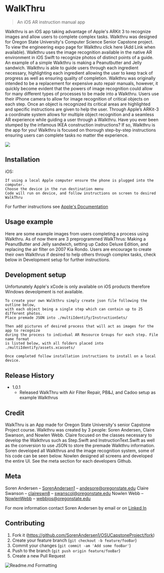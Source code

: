# WalkThru
> An iOS AR instruction manual app 

Walkthru is an iOS app taking advantage of Apple's ARKit 3 to recognize images and allow users to complete complex tasks. Walkthru was designed
for Oregon State University's Computer Science Senior Capstone project. To view the engineering expo page for Walkthru click here (Add Link when available).
Walkthru uses the image recognition available in the native AR environment in iOS Swift to recognize photos of distinct points of a guide. An example of a simple
Walkthru is making a Peanutbutter and Jelly sandwich. Walkthru is able to guide users through each ingredient necessary, highlighting each ingredient allowing the
user to keep track of progress as well as ensuring quality of completion. Walkthru was originally intended to be a replacement for expensive auto repair manuals,
however, it quickly become evident that the powers of image recognition could allow for many different types of processes to be made into a Walkthru. Users use their iPhone camera to allow for image recognition of critical objects on each step. Once an object is recognized its critical areas are highlighted and specific instructions are given to help the user. Through Apple’s ARKit-3 a coordinate system allows for multiple object recognition and a seamless AR experience while guiding a user through a Walkthru. Have you ever been stumped by the infamous IKEA construction instructions? If so, Walkthru is the app for you! Walkthru is focused on thorough step-by-step instructions ensuring users can complete tasks no matter the experience.


![](header.png)

## Installation

iOS:

```Place all files into xCode project
If using a local Apple computer ensure the phone is plugged into the computer.
Choose the device in the run destination menu
Code will run on device, and follow instructions on screen to desired WalkThru
```
For further instructions see [Apple's Documentation](https://developer.apple.com/documentation/xcode/running-your-app-in-the-simulator-or-on-a-device)
## Usage example

Here are some example images from users completing a process using Walkthru. As of now there are 3 preprogrammed WalkThrus:
Making a PeanutButter and Jelly sandwich, setting up Cadoo Deluxe Edition, and replacing the air filter on 2007 Kia Rondo.
Users are encourage to create their own Walkthrus if desired to help others through complex tasks, check below in Development setup for further instructions.



## Development setup

Unfortunately Apple's xCode is only available on iOS products therefore Windows deveolpment is not available.
```
To create your own Walkthru simply create json file following the outline below, 
with each object being a single step which can contain up to 25 different photos.
Place premade JSON into ./multiIdentify/InstructionSets/
```

```
Then add pictures of desired process that will act as images for the app to recognize
during the process to indivdual AR Resource Groups for each step. File name format 
is listed below, with all folders placed into ./multiIdentify/assets.xcassets/
```

```
Once completed follow installation instructions to install on a local device.
```

## Release History

* 1.0.1
  * Released WalkThru with Air Filter Repair, PB&J, and Cadoo setup as example Walkthrus

## Credit 

WalkThru is an App made for Oregon State University's senior Capstone Project course. Walkthru was created by 3 people: Soren Andersen, Claire Swanson, and Nowlen Webb. Claire focused on the classes necessary to develop the Walkthrus such as Step.Swift and InstructionText.Swift as well as the conversion to use JSON to store the premade Walkthru information. Soren developed all Walkthrus and the image recognition system, some of his code can be seen below. Nowlen designed all screens and developed the entire UI. See the meta section for each developers Github.



## Meta

Soren Andersen – [SorenAndersen1](https://github.com/SorenAndersen1) – andesore@oregonstate.edu
Claire Swanson – [claireswn8](https://github.com/claireswn8) – swanscol@oregonstate.edu 
Nowlen Webb – [NowlenWebb](https://github.com/NowlenWebb) – webbjos@oregonstate.edu 

For more information contact Soren Andersen by email or on [Linked In](https://www.linkedin.com/in/soren-andersen-556492184/)

## Contributing

1. Fork it (<https://github.com/SorenAndersen1/OSUCapstoneProject/fork>)
2. Create your feature branch (`git checkout -b feature/fooBar`)
3. Commit your changes (`git commit -am 'Add some fooBar'`)
4. Push to the branch (`git push origin feature/fooBar`)
5. Create a new Pull Request

![Readme.md Formatting](https://github.com/dbader/readme-template)
